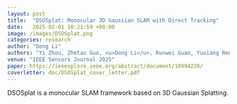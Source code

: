 ```yaml
---
layout: post
title:  "DSOSplat: Monocular 3D Gaussian SLAM with Direct Tracking"
date:   2025-02-01 10:21:59 +00:00
image: /images/DSOSplat.png
categories: research
author: "Dong Li"
authors: "Yi Zhou, Zhetao Guo, <u>Dong Li</u>, Runwei Guan, Yuxiang Ren, Hongyu Wang, Mingrui Li#"
venue: "IEEE Sensors Journal 2025"
paper: https://ieeexplore.ieee.org/abstract/document/10994228/
coverletter: doc/DSOSplat_cover_letter.pdf
---
```


DSOSplat is a monocular SLAM framework based on 3D Gaussian Splatting.

